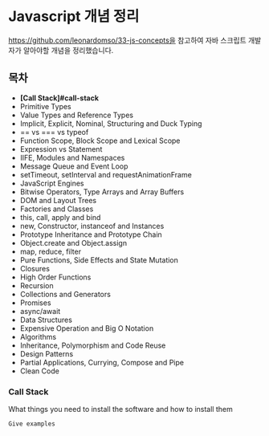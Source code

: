 # Javascript 개념 정리
https://github.com/leonardomso/33-js-concepts을 참고하여 자바 스크립트 개발자가 알아야할 개념을 정리했습니다.

## 목차
*  **[Call Stack]#call-stack**
*  Primitive Types
*  Value Types and Reference Types
*  Implicit, Explicit, Nominal, Structuring and Duck Typing
*  == vs === vs typeof
*  Function Scope, Block Scope and Lexical Scope
*  Expression vs Statement
*  IIFE, Modules and Namespaces
*  Message Queue and Event Loop
*  setTimeout, setInterval and requestAnimationFrame
*  JavaScript Engines
*  Bitwise Operators, Type Arrays and Array Buffers
*  DOM and Layout Trees
*  Factories and Classes
*  this, call, apply and bind
*  new, Constructor, instanceof and Instances
*  Prototype Inheritance and Prototype Chain
*  Object.create and Object.assign
*  map, reduce, filter
*  Pure Functions, Side Effects and State Mutation
*  Closures
*  High Order Functions
*  Recursion
*  Collections and Generators
*  Promises
*  async/await
*  Data Structures
*  Expensive Operation and Big O Notation
*  Algorithms
*  Inheritance, Polymorphism and Code Reuse
*  Design Patterns
*  Partial Applications, Currying, Compose and Pipe
*  Clean Code

### Call Stack

What things you need to install the software and how to install them

```
Give examples
```
